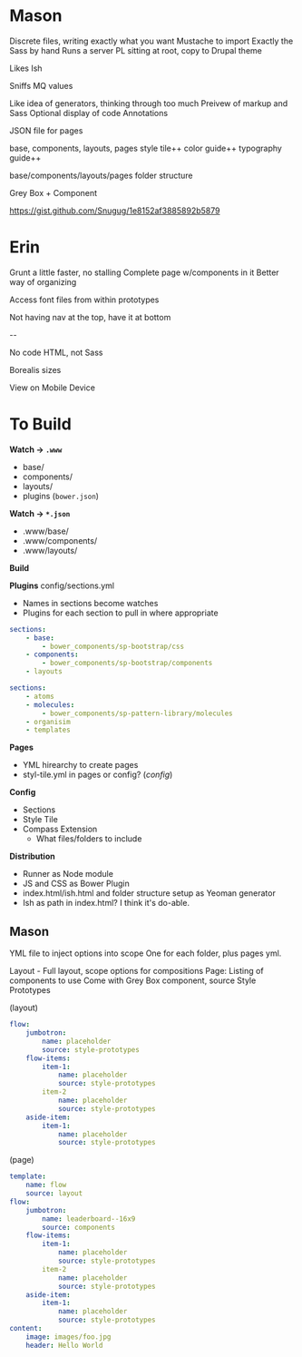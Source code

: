 # Mason

Discrete files, writing exactly what you want
Mustache to import
Exactly the Sass by hand
Runs a server
PL sitting at root, copy to Drupal theme

Likes Ish

Sniffs MQ values


Like idea of generators, thinking through too much
Preivew of markup and Sass
	Optional display of code
	Annotations
	
JSON file for pages
	
base, components, layouts, pages
style tile++
color guide++
typography guide++


base/components/layouts/pages folder structure

Grey Box + Component

https://gist.github.com/Snugug/1e8152af3885892b5879





# Erin


Grunt a little faster, no stalling
Complete page w/components in it
Better way of organizing

Access font files from within prototypes

Not having nav at the top, have it at bottom

--

No code
	HTML, not Sass

Borealis sizes

View on Mobile Device

# To Build

**Watch -> `.www`**

* base/
* components/
* layouts/
* plugins (`bower.json`)

**Watch -> `*.json`**

* .www/base/
* .www/components/
* .www/layouts/

**Build**

**Plugins**
config/sections.yml

* Names in sections become watches
* Plugins for each section to pull in where appropriate

```yml
sections:
	- base:
		- bower_components/sp-bootstrap/css
	- components:
		- bower_components/sp-bootstrap/components
	- layouts
```

```yml
sections:
	- atoms
	- molecules:
		- bower_components/sp-pattern-library/molecules
	- organisim
	- templates
```

**Pages**

* YML hirearchy to create pages
* styl-tile.yml in pages or config? (*config*)

**Config**

* Sections
* Style Tile
* Compass Extension
	* What files/folders to include

**Distribution**

* Runner as Node module
* JS and CSS as Bower Plugin
* index.html/ish.html and folder structure setup as Yeoman generator
* Ish as path in index.html? I think it's do-able.

## Mason

YML file to inject options into scope
One for each folder, plus pages yml.

Layout - Full layout, scope options for compositions
Page: Listing of components to use
Come with Grey Box component, source Style Prototypes

(layout)
```flow.yml
flow:
	jumbotron:
		name: placeholder
		source: style-prototypes
	flow-items:
		item-1:
			name: placeholder
			source: style-prototypes
		item-2
			name: placeholder
			source: style-prototypes
	aside-item:
		item-1:
			name: placeholder
			source: style-prototypes
```

(page)
```about.yml
template:
	name: flow
	source: layout
flow:
	jumbotron:
		name: leaderboard--16x9
		source: components
	flow-items:
		item-1:
			name: placeholder
			source: style-prototypes
		item-2
			name: placeholder
			source: style-prototypes
	aside-item:
		item-1:
			name: placeholder
			source: style-prototypes
content:
	image: images/foo.jpg
	header: Hello World
```